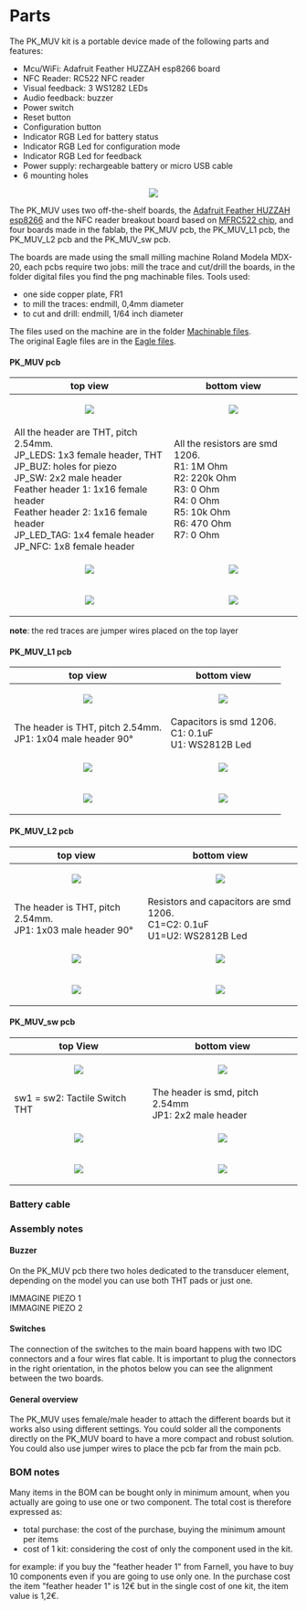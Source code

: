 # Parts
The PK_MUV kit is a portable device made of the following parts and features:

* Mcu/WiFi: Adafruit Feather HUZZAH esp8266 board
* NFC Reader: RC522 NFC reader
* Visual feedback: 3 WS1282 LEDs
* Audio feedback: buzzer
* Power switch
* Reset button
* Configuration button
* Indicator RGB Led for battery status
* Indicator RGB Led for configuration mode
* Indicator RGB Led for feedback
* Power supply: rechargeable battery or micro USB cable
* 6 mounting holes


<p align="center"><img src="images/block_diagram.png"></p>

The PK_MUV uses two off-the-shelf boards, the [Adafruit Feather HUZZAH esp8266](https://learn.adafruit.com/adafruit-feather-huzzah-esp8266/overview) and the NFC reader breakout board based on [MFRC522 chip](https://www.nxp.com/docs/en/data-sheet/MFRC522.pdf), and four boards made in the fablab, the PK_MUV pcb, the PK_MUV_L1 pcb, the PK_MUV_L2 pcb and the PK_MUV_sw pcb.

The boards are made using the small milling machine Roland Modela MDX-20, each pcbs require two jobs: mill the trace and cut/drill the boards, in the folder digital files you find the png machinable files.
Tools used:
- one side copper plate, FR1
- to mill the traces: endmill, 0,4mm diameter
- to cut and drill: endmill, 1/64 inch diameter

The files used on the machine are in the folder [Machinable files](https://github.com/emmapa/proximity_kit/tree/master/PK_MUV/Tech/Machinable%20files).<br>
The original Eagle files are in the [Eagle files](https://github.com/emmapa/proximity_kit/tree/master/PK_MUV/Tech/Eagle%20files).

#### PK_MUV pcb

| top view  | bottom view |
| ------------- | ------------- |
| <p align="center"><img src="images/PK_MUV_top_view.png"></p>  | <p align="center"><img src="images/PK_MUV_bottom_view.png"></p> |
| All the header are THT, pitch 2.54mm. <br> JP_LEDS: 1x3 female header, THT <br> JP_BUZ: holes for piezo<br> JP_SW: 2x2 male header<br> Feather header 1: 1x16 female header<br> Feather header 2: 1x16 female header<br> JP_LED_TAG: 1x4 female header<br> JP_NFC: 1x8 female header <br> | All the resistors are smd 1206. <br>R1: 1M Ohm<br> R2: 220k Ohm<br> R3: 0 Ohm<br> R4: 0 Ohm<br> R5: 10k Ohm<br> R6: 470 Ohm <br> R7: 0 Ohm<br>|
| <p align="center"><img src="images/PK_MUV_top_clean.jpg"></p>  | <p align="center"><img src="images/PK_MUV_bottom_clean.jpg"></p>|
|<p align="center"><img src="images/PK_MUV_top_stuffed.jpg"></p>| <p align="center"><img src="images/PK_MUV_bottom_stuffed.jpg"></p>

**note**: the red traces are jumper wires placed on the top layer

#### PK_MUV_L1 pcb

| top view  | bottom view |
| ------------- | ------------- |
| <p align="center"><img src="images/PK_MUV_L1_top_view.png"></p>  | <p align="center"><img src="images/PK_MUV_L1_bottom_view.png"></p> |
| The header is THT, pitch 2.54mm. <br> JP1: 1x04 male header 90° | Capacitors is smd 1206. <br>C1: 0.1uF <br> U1: WS2812B Led|
| <p align="center"><img src="images/PK_MUV_L1_top_clean.jpg"></p>  | <p align="center"><img src="images/PK_MUV_L1_bottom_clean.jpg"></p>|
| <p align="center"><img src="images/PK_MUV_L1_top_stuffed.jpg"></p>  | <p align="center"><img src="images/PK_MUV_L1_bottom_stuffed.jpg"></p>|


#### PK_MUV_L2 pcb

| top view  | bottom view |
| ------------- | ------------- |
| <p align="center"><img src="images/PK_MUV_L2_top_view.png"></p>  | <p align="center"><img src="images/PK_MUV_L2_bottom_view.png"></p> |
| The header is THT, pitch 2.54mm. <br> JP1: 1x03 male header 90°   | Resistors and capacitors are smd 1206. <br>C1=C2: 0.1uF <br> U1=U2: WS2812B Led |
| <p align="center"><img src="images/PK_MUV_L2_top_clean.jpg"></p>  | <p align="center"><img src="images/PK_MUV_L2_bottom_clean.jpg"></p>|
| <p align="center"><img src="images/PK_MUV_L2_top_stuffed.jpg"></p>  | <p align="center"><img src="images/PK_MUV_L2_bottom_stuffed.jpg"></p>|


#### PK_MUV_sw pcb

| top View  | bottom view |
| ------------- | ------------- |
| <p align="center"><img src="images/PK_MUV_sw_top_view.png"></p>  | <p align="center"><img src="images/PK_MUV_sw_bottom_view.png"></p> |
| sw1 = sw2: Tactile Switch THT | The header is smd, pitch 2.54mm <br> JP1: 2x2 male header<br> |
| <p align="center"><img src="images/PK_MUV_sw_top_clean.jpg"></p>  | <p align="center"><img src="images/PK_MUV_sw_bottom_clean.jpg"></p>|
|<p align="center"><img src="images/PK_MUV_sw_top_stuffed.jpg"></p>| <p align="center"><img src="images/PK_MUV_sw_bottom_stuffed.jpg"></p> |

### Battery cable

### Assembly notes
#### Buzzer
On the PK_MUV pcb there two holes dedicated to the transducer element, depending on the model you can use both THT pads or just one.

IMMAGINE PIEZO 1<br>
IMMAGINE PIEZO 2

#### Switches
The connection of the switches to the main board happens with two IDC connectors and a four wires flat cable.
It is important to plug the connectors in the right orientation, in the photos below you can see the alignment between the two boards.

#### General overview
The PK_MUV uses female/male header to attach the different boards but it works also using different settings.
You could solder all the components directly on the PK_MUV board to have a more compact and robust solution.
You could also use jumper wires to place the pcb far from the main pcb.


### BOM notes
Many items in the BOM can be bought only in minimum amount, when you actually are going to use one or two component. The total cost is therefore expressed as:
* total purchase: the cost of the purchase, buying the minimum amount per items
* cost of 1 kit: considering the cost of only the component used in the kit.

for example: if you buy the "feather header 1" from Farnell, you have to buy 10 components even if you are going to use only one. In the purchase cost the item "feather header 1" is 12€ but in the single cost of one kit, the item value is 1,2€.
